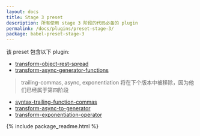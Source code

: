 ```yaml
---
layout: docs
title: Stage 3 preset
description: 所有使用 stage 3 阶段的代码必备的 plugin
permalink: /docs/plugins/preset-stage-3/
package: babel-preset-stage-3
---
```


该 preset 包含以下 plugin:

- [transform-object-rest-spread](/docs/plugins/transform-object-rest-spread/)
- [transform-async-generator-functions](/docs/plugins/transform-async-generator-functions/)

> trailing-commas, async, exponentiation 将在下个版本中被移除，因为他们已经属于第四阶段

- [syntax-trailing-function-commas](/docs/plugins/syntax-trailing-function-commas/)
- [transform-async-to-generator](/docs/plugins/transform-async-to-generator/)
- [transform-exponentiation-operator](/docs/plugins/transform-exponentiation-operator/)

{% include package_readme.html %}
